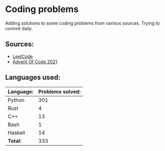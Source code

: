 # Coding problems
Adding solutions to some coding problems from various sources. Trying to commit daily. 

## Sources:

- [LeetCode](https://leetcode.com/)
- [Advent Of Code 2021](https://adventofcode.com/)

## Languages used:
| Language: | Problems solved: |
| --------- | ---------------- |
| Python | 301 |
| Rust | 4 |
| C++ | 13 |
| Bash | 1 |
| Haskell | 14 |
| **Total:** | 333 |
